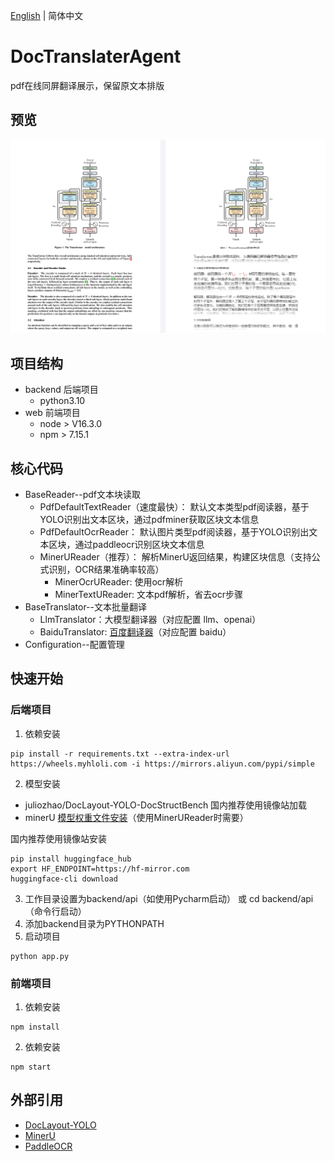  [English](README.md) | 简体中文
# DocTranslaterAgent
pdf在线同屏翻译展示，保留原文本排版

## 预览
<img src="img.png"/>

## 项目结构
- backend 后端项目
  - python3.10
- web 前端项目
  - node > V16.3.0
  - npm > 7.15.1

## 核心代码
- BaseReader--pdf文本块读取
  - PdfDefaultTextReader（速度最快）： 默认文本类型pdf阅读器，基于YOLO识别出文本区块，通过pdfminer获取区块文本信息
  - PdfDefaultOcrReader： 默认图片类型pdf阅读器，基于YOLO识别出文本区块，通过paddleocr识别区块文本信息
  - MinerUReader（推荐）： 解析MinerU返回结果，构建区块信息（支持公式识别，OCR结果准确率较高）
    - MinerOcrUReader: 使用ocr解析
    - MinerTextUReader: 文本pdf解析，省去ocr步骤
- BaseTranslator--文本批量翻译
  - LlmTranslator：大模型翻译器（对应配置 llm、openai）
  - BaiduTranslator: [百度翻译器](https://fanyi-api.baidu.com/product/11)（对应配置 baidu）
- Configuration--配置管理

## 快速开始
### 后端项目
1. 依赖安装
```
pip install -r requirements.txt --extra-index-url https://wheels.myhloli.com -i https://mirrors.aliyun.com/pypi/simple
```
2. 模型安装
  - juliozhao/DocLayout-YOLO-DocStructBench 国内推荐使用镜像站加载
  - minerU [模型权重文件安装](https://mineru.readthedocs.io/zh-cn/latest/user_guide/install/download_model_weight_files.html)（使用MinerUReader时需要）

国内推荐使用镜像站安装
```commandline
pip install huggingface_hub
export HF_ENDPOINT=https://hf-mirror.com
huggingface-cli download 
```
3. 工作目录设置为backend/api（如使用Pycharm启动） 或 cd backend/api（命令行启动）
4. 添加backend目录为PYTHONPATH
5. 启动项目
```commandline
python app.py
```

### 前端项目
1. 依赖安装
```commandline
npm install
```
2. 依赖安装
```commandline
npm start
```


## 外部引用
- [DocLayout-YOLO](https://github.com/opendatalab/DocLayout-YOLO)
- [MinerU](https://github.com/opendatalab/MinerU)
- [PaddleOCR](https://github.com/PaddlePaddle/PaddleOCR)